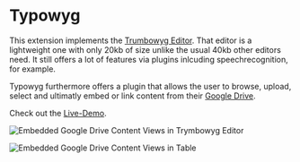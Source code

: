 # Typowyg

This extension implements the [Trumbowyg Editor](https://alex-d.github.io/Trumbowyg/). That editor is a lightweight one with only 20kb of size unlike the usual 40kb other editors need. It still offers a lot of features via plugins inlcuding speechrecognition, for example.

Typowyg furthermore offers a plugin that allows the user to browse, upload, select and ultimatly embed or link content from their [Google Drive](https://drive.google.com/drive/u/0/).

Check out the [Live-Demo](https://waxcode.net/projects/sites/demo-typowyg).

![Embedded Google Drive Content Views in Trymbowyg Editor](https://waxcode.net/fileadmin/user_upload/EmbeddedViewing2.png)

![Embedded Google Drive Content Views in Table](https://waxcode.net/fileadmin/user_upload/Table_-_Demoscreen.png)

